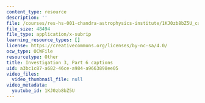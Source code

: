 ```yaml
---
content_type: resource
description: ''
file: /courses/res-hs-001-chandra-astrophysics-institute/1KJ0zb8bZ5U_captions.webvtt
file_size: 48494
file_type: application/x-subrip
learning_resource_types: []
license: https://creativecommons.org/licenses/by-nc-sa/4.0/
ocw_type: OCWFile
resourcetype: Other
title: Investigation 3, Part 6 captions
uid: a3bc1c87-a682-46ce-a984-a9663898ee05
video_files:
  video_thumbnail_file: null
video_metadata:
  youtube_id: 1KJ0zb8bZ5U
---
```

